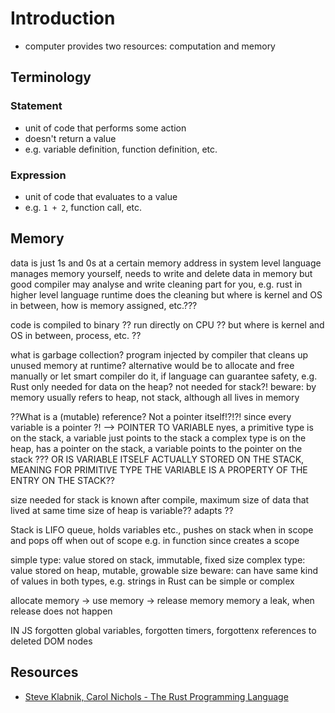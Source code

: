 # Introduction

<!-- ToDo: finish -->

<!-- todo: explain segfault, race conditions -->
<!-- todo: explain runtime, garbage collection -->

- computer provides two resources: computation and memory



## Terminology

### Statement

- unit of code that performs some action
- doesn't return a value
- e.g. variable definition, function definition, etc.

### Expression

- unit of code that evaluates to a value
- e.g. `1 + 2`, function call, etc.



## Memory

data is just 1s and 0s at a certain memory address
in system level language manages memory yourself, needs to write and delete data in memory
    but good compiler may analyse and write cleaning part for you, e.g. rust
in higher level language runtime does the cleaning
but where is kernel and OS in between, how is memory assigned, etc.???

code is compiled to binary ?? run directly on CPU ??
but where is kernel and OS in between, process, etc. ??

what is garbage collection? program injected by compiler that cleans up unused memory at runtime?
alternative would be to allocate and free manually
    or let smart compiler do it, if language can guarantee safety, e.g. Rust
only needed for data on the heap? not needed for stack?!
beware: by memory usually refers to heap, not stack, although all lives in memory

??What is a (mutable) reference? Not a pointer itself!?!?! since every variable is a pointer ?! --> POINTER TO VARIABLE
nyes, a primitive type is on the stack, a variable just points to the stack
      a complex type is on the heap, has a pointer on the stack, a variable points to the pointer on the stack
??? OR IS VARIABLE ITSELF ACTUALLY STORED ON THE STACK, MEANING FOR PRIMITIVE TYPE THE VARIABLE IS A PROPERTY OF THE ENTRY ON THE STACK??

size needed for stack is known after compile, maximum size of data that lived at same time
size of heap is variable?? adapts ??

Stack is LIFO queue, holds variables etc., pushes on stack when in scope and pops off when out of scope
    e.g. in function since creates a scope

simple type: value stored on stack, immutable, fixed size
complex type: value stored on heap, mutable, growable size
beware: can have same kind of values in both types, e.g. strings in Rust can be simple or complex

allocate memory -> use memory -> release memory
memory a leak, when release does not happen

IN JS
forgotten global variables, forgotten timers, forgottenx references to deleted DOM nodes



## Resources

- [Steve Klabnik, Carol Nichols - The Rust Programming Language](https://doc.rust-lang.org/book/)
